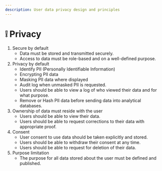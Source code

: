 ```yaml
---
description: User data privacy design and principles
---
```


# ❕ Privacy

1. Secure by default
   * Data must be stored and transmitted securely.
   * Access to data must be role-based and on a well-defined purpose.
2. Privacy by default
   * Identify PII (Personally Identifiable Information)
   * Encrypting PII data
   * Masking PII data where displayed
   * Audit log when unmasked PII is requested.
   * Users should be able to view a log of who viewed their data and for what purpose.
   * Remove or Hash PII data before sending data into analytical databases.
3. Ownership of data must reside with the user
   * Users should be able to view their data.
   * Users should be able to request corrections to their data with appropriate proof.
4. Consent
   * User consent to use data should be taken explicitly and stored.
   * Users should be able to withdraw their consent at any time.
   * Users should be able to request for deletion of their data.
5. Purpose limitation
   * The purpose for all data stored about the user must be defined and published.
